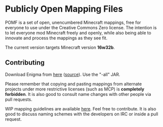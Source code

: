 # Publicly Open Mapping Files

POMF is a set of open, unencumbered Minecraft mappings, free for everyone to use under the Creative Commons Zero license. The intention is to let 
everyone mod Minecraft freely and openly, while also being able to innovate and process the mappings as they see fit.

The current version targets Minecraft version **16w32b**.

## Contributing

Download Enigma from [here](http://modmuss50.me:8080/job/Enigma-Asie/) ([source](https://github.com/ChorusMC/Enigma)). Use the "-all" JAR.

Please remember that copying and pasting mappings from alternate projects under more restrictive licenses (such as MCP) is **completely forbidden**. It is also good to consult name changes with other people via pull requests.

WIP mapping guidelines are available [here](https://docs.google.com/document/d/15fHL-WgK0uMPAy-WJbQtxrfOVLJNlfasjsnt_wruOXA/edit). Feel free to 
contribute. It is also good to discuss naming schemes with the developers on IRC or inside a pull request.

